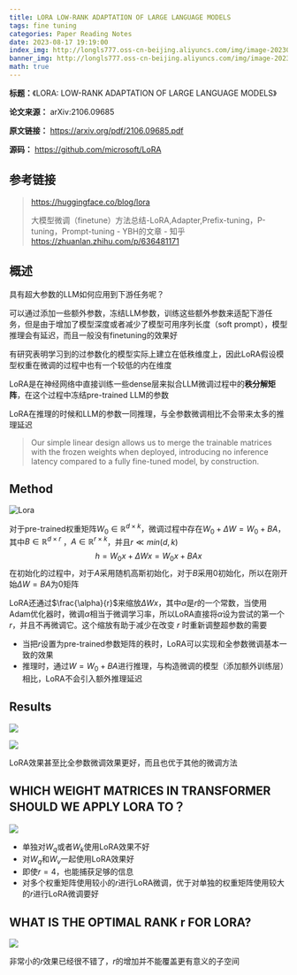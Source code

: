 ```yaml
---
title: LORA LOW-RANK ADAPTATION OF LARGE LANGUAGE MODELS
tags: fine tuning
categories: Paper Reading Notes
date: 2023-08-17 19:19:00
index_img: http://longls777.oss-cn-beijing.aliyuncs.com/img/image-20230812164721483.png
banner_img: http://longls777.oss-cn-beijing.aliyuncs.com/img/image-20230812164721483.png
math: true
---
```


**标题：**《LORA: LOW-RANK ADAPTATION OF LARGE LANGUAGE MODELS》

**论文来源：** arXiv:2106.09685

**原文链接：** https://arxiv.org/pdf/2106.09685.pdf

**源码：** https://github.com/microsoft/LoRA



## 参考链接

> https://huggingface.co/blog/lora
>
> 大模型微调（finetune）方法总结-LoRA,Adapter,Prefix-tuning，P-tuning，Prompt-tuning - YBH的文章 - 知乎 https://zhuanlan.zhihu.com/p/636481171



## 概述

具有超大参数的LLM如何应用到下游任务呢？

可以通过添加一些额外参数，冻结LLM参数，训练这些额外参数来适配下游任务，但是由于增加了模型深度或者减少了模型可用序列长度（soft prompt），模型推理会有延迟，而且一般没有finetuning的效果好



有研究表明学习到的过参数化的模型实际上建立在低秩维度上，因此LoRA假设模型权重在微调的过程中也有一个较低的内在维度

LoRA是在神经网络中直接训练一些dense层来拟合LLM微调过程中的**秩分解矩阵**，在这个过程中冻结pre-trained LLM的参数

LoRA在推理的时候和LLM的参数一同推理，与全参数微调相比不会带来太多的推理延迟

> Our simple linear design allows us to merge the trainable matrices with the frozen weights when deployed, introducing no inference latency compared to a fully fine-tuned model, by construction.



## Method

![Lora](http://longls777.oss-cn-beijing.aliyuncs.com/img/image-20230812164721483.png)

对于pre-trained权重矩阵$W_0 \in \mathbb{R}^{d \times k}$，微调过程中存在$W_0 + \Delta W=W_0 + BA$，其中$B \in \mathbb{R}^{d \times r}$ ，$A \in \mathbb{R}^{r \times k}$，并且$r \ll min(d,k)$
$$
h = W_0x + \Delta Wx=W_0x + BAx
$$
在初始化的过程中，对于$A$采用随机高斯初始化，对于$B$采用0初始化，所以在刚开始$\Delta W = BA$为0矩阵

LoRA还通过$\frac{\alpha}{r}$来缩放$\Delta Wx$，其中$\alpha$是$r$的一个常数，当使用Adam优化器时，微调$\alpha$相当于微调学习率，所以LoRA直接将$\alpha$设为尝试的第一个$r$，并且不再微调它。这个缩放有助于减少在改变 $r$ 时重新调整超参数的需要

- 当把$r$设置为pre-trained参数矩阵的秩时，LoRA可以实现和全参数微调基本一致的效果
- 推理时，通过$W=W_0+BA$进行推理，与构造微调的模型（添加额外训练层）相比，LoRA不会引入额外推理延迟



## Results

![](http://longls777.oss-cn-beijing.aliyuncs.com/img/image-20230817170459131.png)



![](http://longls777.oss-cn-beijing.aliyuncs.com/img/image-20230817170525889.png)



LoRA效果甚至比全参数微调效果更好，而且也优于其他的微调方法



## WHICH WEIGHT MATRICES IN TRANSFORMER SHOULD WE APPLY LORA TO？

![](http://longls777.oss-cn-beijing.aliyuncs.com/img/image-20230817170820836.png)

- 单独对$W_q$或者$W_k$使用LoRA效果不好
- 对$W_q$和$W_v$一起使用LoRA效果好
- 即使$r=4$，也能捕获足够的信息
- 对多个权重矩阵使用较小的$r$进行LoRA微调，优于对单独的权重矩阵使用较大的$r$进行LoRA微调要好



## WHAT IS THE OPTIMAL RANK r FOR LORA?

![](http://longls777.oss-cn-beijing.aliyuncs.com/img/image-20230817171214092.png)



非常小的$r$效果已经很不错了，$r$的增加并不能覆盖更有意义的子空间

